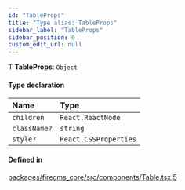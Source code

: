 ```yaml
---
id: "TableProps"
title: "Type alias: TableProps"
sidebar_label: "TableProps"
sidebar_position: 0
custom_edit_url: null
---
```


Ƭ **TableProps**: `Object`

#### Type declaration

| Name | Type |
| :------ | :------ |
| `children` | `React.ReactNode` |
| `className?` | `string` |
| `style?` | `React.CSSProperties` |

#### Defined in

[packages/firecms_core/src/components/Table.tsx:5](https://github.com/FireCMSco/firecms/blob/d45f3739/packages/firecms_core/src/components/Table.tsx#L5)
